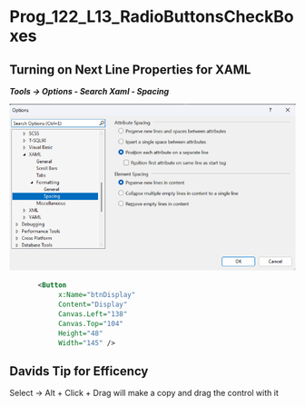 # Prog_122_L13_RadioButtonsCheckBoxes

## Turning on Next Line Properties for XAML
***Tools -> Options - Search Xaml - Spacing***

![Options New Line](Images/Options_NewLine.png)

```xml
       <Button
            x:Name="btnDisplay"
            Content="Display"
            Canvas.Left="138"
            Canvas.Top="104"
            Height="48"
            Width="145" />
```


## Davids Tip for Efficency

Select -> Alt + Click + Drag will make a copy and drag the control with it